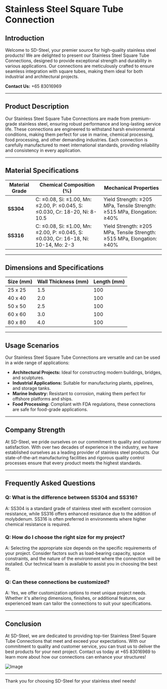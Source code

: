 # Stainless Steel Square Tube Connection

## Introduction

Welcome to SD-Steel, your premier source for high-quality stainless steel products! We are delighted to present our Stainless Steel Square Tube Connections, designed to provide exceptional strength and durability in various applications. Our connections are meticulously crafted to ensure seamless integration with square tubes, making them ideal for both industrial and architectural projects.

**Contact Us:** +65 83016969

---

## Product Description

Our Stainless Steel Square Tube Connections are made from premium-grade stainless steel, ensuring robust performance and long-lasting service life. These connections are engineered to withstand harsh environmental conditions, making them perfect for use in marine, chemical processing, food processing, and other demanding industries. Each connection is carefully manufactured to meet international standards, providing reliability and consistency in every application.

---

## Material Specifications

| **Material Grade** | **Chemical Composition (%)** | **Mechanical Properties** |
|--------------------|------------------------------|----------------------------|
| **SS304**          | C: ≤0.08, Si: ≤1.00, Mn: ≤2.00, P: ≤0.045, S: ≤0.030, Cr: 18-20, Ni: 8-10.5 | Yield Strength: ≥205 MPa, Tensile Strength: ≥515 MPa, Elongation: ≥40% |
| **SS316**          | C: ≤0.08, Si: ≤1.00, Mn: ≤2.00, P: ≤0.045, S: ≤0.030, Cr: 16-18, Ni: 10-14, Mo: 2-3 | Yield Strength: ≥205 MPa, Tensile Strength: ≥515 MPa, Elongation: ≥40% |

---

## Dimensions and Specifications

| **Size (mm)** | **Wall Thickness (mm)** | **Length (mm)** |
|---------------|-------------------------|-----------------|
| 25 x 25       | 1.5                      | 100             |
| 40 x 40       | 2.0                      | 100             |
| 50 x 50       | 2.5                      | 100             |
| 60 x 60       | 3.0                      | 100             |
| 80 x 80       | 4.0                      | 100             |

---

## Usage Scenarios

Our Stainless Steel Square Tube Connections are versatile and can be used in a wide range of applications:

- **Architectural Projects:** Ideal for constructing modern buildings, bridges, and sculptures.
- **Industrial Applications:** Suitable for manufacturing plants, pipelines, and storage tanks.
- **Marine Industry:** Resistant to corrosion, making them perfect for offshore platforms and ships.
- **Food Processing:** Compliant with FDA regulations, these connections are safe for food-grade applications.

---

## Company Strength

At SD-Steel, we pride ourselves on our commitment to quality and customer satisfaction. With over two decades of experience in the industry, we have established ourselves as a leading provider of stainless steel products. Our state-of-the-art manufacturing facilities and rigorous quality control processes ensure that every product meets the highest standards.

---

## Frequently Asked Questions

### Q: What is the difference between SS304 and SS316?
A: SS304 is a standard grade of stainless steel with excellent corrosion resistance, while SS316 offers enhanced resistance due to the addition of molybdenum. SS316 is often preferred in environments where higher chemical resistance is required.

### Q: How do I choose the right size for my project?
A: Selecting the appropriate size depends on the specific requirements of your project. Consider factors such as load-bearing capacity, space constraints, and the nature of the environment where the connection will be installed. Our technical team is available to assist you in choosing the best fit.

### Q: Can these connections be customized?
A: Yes, we offer customization options to meet unique project needs. Whether it's altering dimensions, finishes, or additional features, our experienced team can tailor the connections to suit your specifications.

---

## Conclusion

At SD-Steel, we are dedicated to providing top-tier Stainless Steel Square Tube Connections that meet and exceed your expectations. With our commitment to quality and customer service, you can trust us to deliver the best products for your next project. Contact us today at +65 83016969 to learn more about how our connections can enhance your structures!

![Image](https://github.com/user-attachments/assets/2567258e-e124-4816-932d-1809bd27ef0b)

---

Thank you for choosing SD-Steel for your stainless steel needs!
